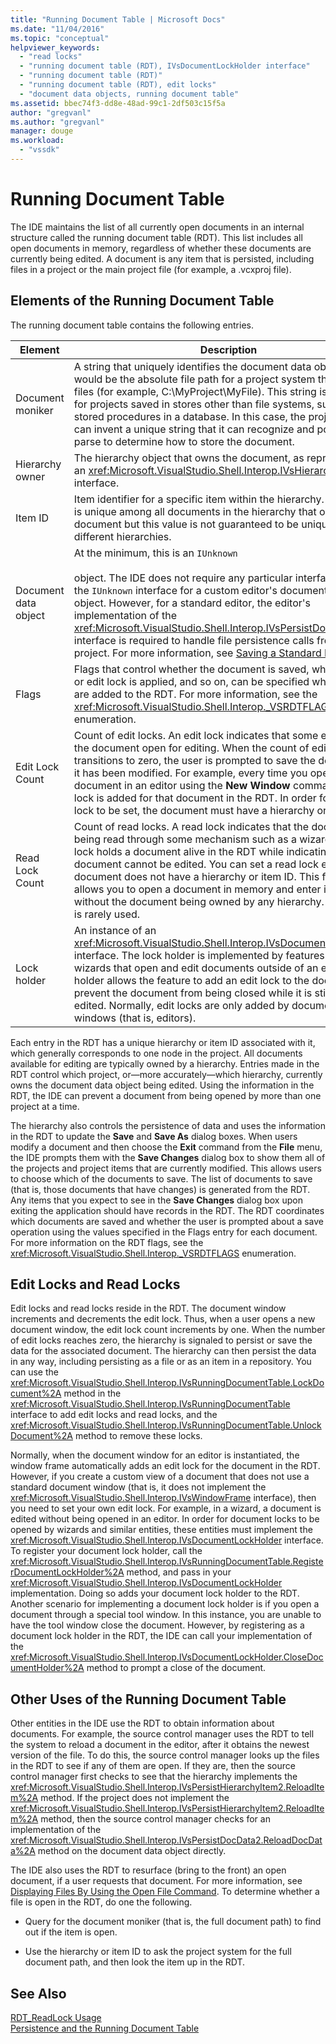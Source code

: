 ```yaml
---
title: "Running Document Table | Microsoft Docs"
ms.date: "11/04/2016"
ms.topic: "conceptual"
helpviewer_keywords: 
  - "read locks"
  - "running document table (RDT), IVsDocumentLockHolder interface"
  - "running document table (RDT)"
  - "running document table (RDT), edit locks"
  - "document data objects, running document table"
ms.assetid: bbec74f3-dd8e-48ad-99c1-2df503c15f5a
author: "gregvanl"
ms.author: "gregvanl"
manager: douge
ms.workload: 
  - "vssdk"
---
```

# Running Document Table
The IDE maintains the list of all currently open documents in an internal structure called the running document table (RDT). This list includes all open documents in memory, regardless of whether these documents are currently being edited. A document is any item that is persisted, including files in a project or the main project file (for example, a .vcxproj file).  
  
## Elements of the Running Document Table  
 The running document table contains the following entries.  
  
|Element|Description|  
|-------------|-----------------|  
|Document moniker|A string that uniquely identifies the document data object. This would be the absolute file path for a project system that manages files (for example, C:\MyProject\MyFile). This string is also used for projects saved in stores other than file systems, such as stored procedures in a database. In this case, the project system can invent a unique string that it can recognize and possibly parse to determine how to store the document.|  
|Hierarchy owner|The hierarchy object that owns the document, as represented by an <xref:Microsoft.VisualStudio.Shell.Interop.IVsHierarchy> interface.|  
|Item ID|Item identifier for a specific item within the hierarchy. This value is unique among all documents in the hierarchy that owns this document but this value is not guaranteed to be unique across different hierarchies.|  
|Document data object|At the minimum, this is an `IUnknown`<br /><br /> object. The IDE does not require any particular interface beyond the `IUnknown` interface for a custom editor's document data object. However, for a standard editor, the editor's implementation of the <xref:Microsoft.VisualStudio.Shell.Interop.IVsPersistDocData2> interface is required to handle file persistence calls from the project. For more information, see [Saving a Standard Document](../../extensibility/internals/saving-a-standard-document.md).|  
|Flags|Flags that control whether the document is saved, whether a read or edit lock is applied, and so on, can be specified when entries are added to the RDT. For more information, see the <xref:Microsoft.VisualStudio.Shell.Interop._VSRDTFLAGS> enumeration.|  
|Edit Lock Count|Count of edit locks. An edit lock indicates that some editor has the document open for editing. When the count of edit locks transitions to zero, the user is prompted to save the document, if it has been modified. For example, every time you open a document in an editor using the **New Window** command, an edit lock is added for that document in the RDT. In order for an edit lock to be set, the document must have a hierarchy or item ID.|  
|Read Lock Count|Count of read locks. A read lock indicates that the document is being read through some mechanism such as a wizard. A read lock holds a document alive in the RDT while indicating that the document cannot be edited. You can set a read lock even if the document does not have a hierarchy or item ID. This feature allows you to open a document in memory and enter it in the RDT without the document being owned by any hierarchy. This feature is rarely used.|  
|Lock holder|An instance of an <xref:Microsoft.VisualStudio.Shell.Interop.IVsDocumentLockHolder> interface. The lock holder is implemented by features such as wizards that open and edit documents outside of an editor. A lock holder allows the feature to add an edit lock to the document to prevent the document from being closed while it is still being edited. Normally, edit locks are only added by document windows (that is, editors).|  
  
 Each entry in the RDT has a unique hierarchy or item ID associated with it, which generally corresponds to one node in the project. All documents available for editing are typically owned by a hierarchy. Entries made in the RDT control which project, or—more accurately—which hierarchy, currently owns the document data object being edited. Using the information in the RDT, the IDE can prevent a document from being opened by more than one project at a time.  
  
 The hierarchy also controls the persistence of data and uses the information in the RDT to update the **Save** and **Save As** dialog boxes. When users modify a document and then choose the **Exit** command from the **File** menu, the IDE prompts them with the **Save Changes** dialog box to show them all of the projects and project items that are currently modified. This allows users to choose which of the documents to save. The list of documents to save (that is, those documents that have changes) is generated from the RDT. Any items that you expect to see in the **Save Changes** dialog box upon exiting the application should have records in the RDT. The RDT coordinates which documents are saved and whether the user is prompted about a save operation using the values specified in the Flags entry for each document. For more information on the RDT flags, see the <xref:Microsoft.VisualStudio.Shell.Interop._VSRDTFLAGS> enumeration.  
  
## Edit Locks and Read Locks  
 Edit locks and read locks reside in the RDT. The document window increments and decrements the edit lock. Thus, when a user opens a new document window, the edit lock count increments by one. When the number of edit locks reaches zero, the hierarchy is signaled to persist or save the data for the associated document. The hierarchy can then persist the data in any way, including persisting as a file or as an item in a repository. You can use the <xref:Microsoft.VisualStudio.Shell.Interop.IVsRunningDocumentTable.LockDocument%2A> method in the <xref:Microsoft.VisualStudio.Shell.Interop.IVsRunningDocumentTable> interface to add edit locks and read locks, and the <xref:Microsoft.VisualStudio.Shell.Interop.IVsRunningDocumentTable.UnlockDocument%2A> method to remove these locks.  
  
 Normally, when the document window for an editor is instantiated, the window frame automatically adds an edit lock for the document in the RDT. However, if you create a custom view of a document that does not use a standard document window (that is, it does not implement the <xref:Microsoft.VisualStudio.Shell.Interop.IVsWindowFrame> interface), then you need to set your own edit lock. For example, in a wizard, a document is edited without being opened in an editor. In order for document locks to be opened by wizards and similar entities, these entities must implement the <xref:Microsoft.VisualStudio.Shell.Interop.IVsDocumentLockHolder> interface. To register your document lock holder, call the <xref:Microsoft.VisualStudio.Shell.Interop.IVsRunningDocumentTable.RegisterDocumentLockHolder%2A> method, and pass in your <xref:Microsoft.VisualStudio.Shell.Interop.IVsDocumentLockHolder> implementation. Doing so adds your document lock holder to the RDT. Another scenario for implementing a document lock holder is if you open a document through a special tool window. In this instance, you are unable to have the tool window close the document. However, by registering as a document lock holder in the RDT, the IDE can call your implementation of the <xref:Microsoft.VisualStudio.Shell.Interop.IVsDocumentLockHolder.CloseDocumentHolder%2A> method to prompt a close of the document.  
  
## Other Uses of the Running Document Table  
 Other entities in the IDE use the RDT to obtain information about documents. For example, the source control manager uses the RDT to tell the system to reload a document in the editor, after it obtains the newest version of the file. To do this, the source control manager looks up the files in the RDT to see if any of them are open. If they are, then the source control manager first checks to see that the hierarchy implements the <xref:Microsoft.VisualStudio.Shell.Interop.IVsPersistHierarchyItem2.ReloadItem%2A> method. If the project does not implement the <xref:Microsoft.VisualStudio.Shell.Interop.IVsPersistHierarchyItem2.ReloadItem%2A> method, then the source control manager checks for an implementation of the <xref:Microsoft.VisualStudio.Shell.Interop.IVsPersistDocData2.ReloadDocData%2A> method on the document data object directly.  
  
 The IDE also uses the RDT to resurface (bring to the front) an open document, if a user requests that document. For more information, see [Displaying Files By Using the Open File Command](../../extensibility/internals/displaying-files-by-using-the-open-file-command.md). To determine whether a file is open in the RDT, do one the following.  
  
-   Query for the document moniker (that is, the full document path) to find out if the item is open.  
  
-   Use the hierarchy or item ID to ask the project system for the full document path, and then look the item up in the RDT.  
  
## See Also  
 [RDT_ReadLock Usage](../../extensibility/internals/rdt-readlock-usage.md)   
 [Persistence and the Running Document Table](../../extensibility/internals/persistence-and-the-running-document-table.md)